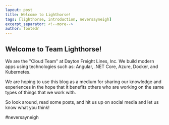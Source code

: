 ```yaml
---
layout: post
title: Welcome to Lighthorse!
tags: [lighthorse, introduction, neversayneigh]
excerpt_separator: <!--more-->
author: footedr
---
```


## Welcome to Team Lighthorse!

We are the "Cloud Team" at Dayton Freight Lines, Inc. We build modern apps using technologies such as: Angular, .NET Core, Azure, Docker, and Kubernetes. 
<!--more-->
We are hoping to use this blog as a medium for sharing our knowledge and experiences in the hope that it benefits others who are working on the same types of things that we work with.

So look around, read some posts, and hit us up on social media and let us know what you think!

#neversayneigh